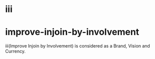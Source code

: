 # iii
# improve-injoin-by-involvement

iii(Improve Injoin by Involvement) is considered as a Brand, Vision and Currency.

